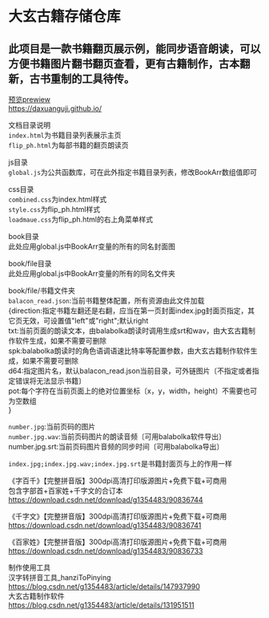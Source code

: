 # 大玄古籍存储仓库  
## 此项目是一款书籍翻页展示例，能同步语音朗读，可以方便书籍图片翻书翻页查看，更有古籍制作，古本翻新，古书重制的工具待传。  
  
[预览prewiew](https://daxuanguji.github.io/)  
https://daxuanguji.github.io/  
  
文档目录说明  
```index.html```为书籍目录列表展示主页  
```flip_ph.html```为每部书籍的翻页朗读页  
  
js目录  
```global.js```为公共函数库，可在此外指定书籍目录列表，修改BookArr数组值即可  
  
css目录  
```combined.css```为index.html样式  
```style.css```为flip_ph.html样式  
```loadmaue.css```为flip_ph.html的右上角菜单样式  
  
book目录  
此处应用global.js中BookArr变量的所有的同名封面图  
  
book/file目录  
此处应用global.js中BookArr变量的所有的同名文件夹  
  
book/file/书籍文件夹  
```balacon_read.json```:当前书籍整体配置，所有资源由此文件加载  
{direction:指定书籍左翻还是右翻，应当在第一页封面index.jpg封面页指定，其它页无效，可设置值"left"或"right";默认right  
txt:当前页面的朗读文本，由balabolka朗读时调用生成srt和wav，由大玄古籍制作软件生成，如果不需要可删除  
spk:balabolka朗读时的角色语调语速比特率等配置参数，由大玄古籍制作软件生成，如果不需要可删除  
d64:指定图片名，默认balacon_read.json当前目录，可外链图片〔不指定或者指定错误将无法显示书籍〕  
pot:每个字符在当前页面上的绝对位置坐标〔x，y，width，height〕不需要也可为空数组  
}  
  
```number.jpg```:当前页码的图片  
```number.jpg.wav```:当前页码图片的朗读音频〔可用balabolka软件导出〕  
number.jpg.srt:当前页码图片音频的同步时间〔可用balabolka导出〕  
  
```index.jpg;index.jpg.wav;index.jpg.srt```是书籍封面页与上的作用一样  
  
  
《字百千》【完整拼音版】300dpi高清打印版源图片+免费下载+可商用  
包含字部首+百家姓+千字文的合订本  
https://download.csdn.net/download/g1354483/90836744  
  
《千字文》【完整拼音版】300dpi高清打印版源图片+免费下载+可商用  
https://download.csdn.net/download/g1354483/90836741  
  
《百家姓》【完整拼音版】300dpi高清打印版源图片+免费下载+可商用  
https://download.csdn.net/download/g1354483/90836733  
  
  
制作使用工具  
汉字转拼音工具_hanziToPinying  
https://blog.csdn.net/g1354483/article/details/147937990  
大玄古籍制作软件  
https://blog.csdn.net/g1354483/article/details/131951511
